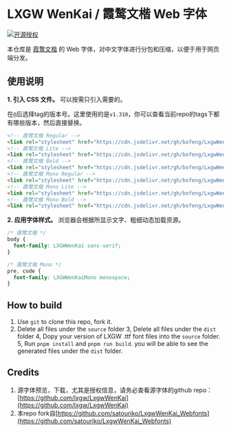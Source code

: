 # LXGW WenKai / 霞鹜文楷 Web 字体

[![开源授权](https://img.shields.io/github/license/lxgw/LxgwWenKai)](https://github.com/lxgw/LxgwWenKai)

本仓库是 [霞鹜文楷](https://github.com/lxgw/LxgwWenKai/) 的 Web 字体，对中文字体进行分包和压缩，以便于用于网页端分发。

## 使用说明

**1. 引入 CSS 文件。** 可以按需只引入需要的。

在`@`后选择tag的版本号。这里使用的是`v1.310`，你可以查看当前repo的tags下都有哪些版本，然后直接替换。

```html
<!-- 霞鹜文楷 Regular -->
<link rel="stylesheet" href="https://cdn.jsdelivr.net/gh/bofeng/LxgwWenKai_Webfonts@v1.310/dist/LXGWWenKai-Regular.css" />
<!-- 霞鹜文楷 Lite -->
<link rel="stylesheet" href="https://cdn.jsdelivr.net/gh/bofeng/LxgwWenKai_Webfonts@v1.310/dist/LXGWWenKai-Light.css" />
<!-- 霞鹜文楷 Bold -->
<link rel="stylesheet" href="https://cdn.jsdelivr.net/gh/bofeng/LxgwWenKai_Webfonts@v1.310/dist/LXGWWenKai-Bold.css" />
<!-- 霞鹜文楷 Mono Regular -->
<link rel="stylesheet" href="https://cdn.jsdelivr.net/gh/bofeng/LxgwWenKai_Webfonts@v1.310/dist/LXGWWenKaiMono-Regular.css" />
<!-- 霞鹜文楷 Mono Lite -->
<link rel="stylesheet" href="https://cdn.jsdelivr.net/gh/bofeng/LxgwWenKai_Webfonts@v1.310/dist/LXGWWenKaiMono-Light.css" />
<!-- 霞鹜文楷 Mono Bold -->
<link rel="stylesheet" href="https://cdn.jsdelivr.net/gh/bofeng/LxgwWenKai_Webfonts@v1.310/dist/LXGWWenKaiMono-Bold.css" />
```

**2. 应用字体样式。** 浏览器会根据所显示文字、粗细动态加载资源。

```css
/* 霞鹜文楷 */
body {
  font-family: LXGWWenKai sans-serif;
}

/* 霞鹜文楷 Mono */
pre, code {
  font-family: LXGWWenKaiMono monospace;
}
```

## How to build

1. Use `git` to clone this repo, fork it.
2. Delete all files under the `source` folder
3, Delete all files under the `dist` folder
4, Dopy your version of LXGW .ttf font files into the `source` folder.
5, Run `pnpm install` and `pnpm run build`. you will be able to see the generated files under the `dist` folder.


## Credits

1. 源字体预览，下载，尤其是授权信息，请务必查看源字体的github repo：[https://github.com/lxgw/LxgwWenKai](https://github.com/lxgw/LxgwWenKai)
1. 本repo fork自[https://github.com/satouriko/LxgwWenKai_Webfonts](https://github.com/satouriko/LxgwWenKai_Webfonts)